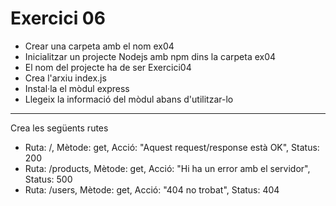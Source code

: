 # Exercici 06
- Crear una carpeta amb el nom ex04
- Inicialitzar un projecte Nodejs amb npm dins la carpeta ex04
- El nom del projecte ha de ser Exercici04
- Crea l'arxiu index.js
- Instal·la el mòdul express
- Llegeix la informació del mòdul abans d'utilitzar-lo
---
Crea les següents rutes
- Ruta: /, Mètode: get, Acció: "Aquest request/response està OK", Status: 200
- Ruta: /products, Mètode: get, Acció: "Hi ha un error amb el servidor", Status: 500
- Ruta: /users, Mètode: get, Acció: "404 no trobat", Status: 404